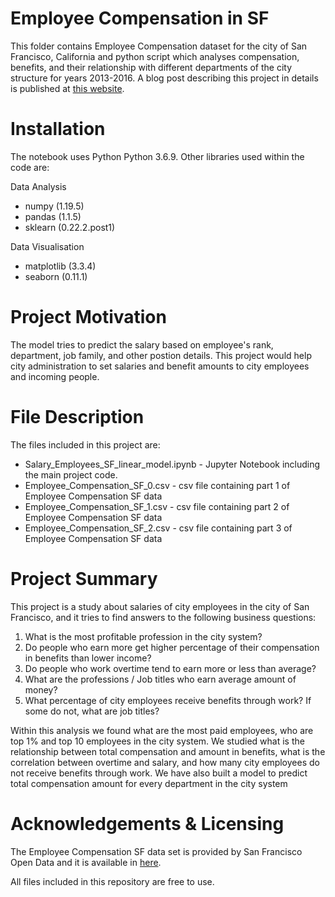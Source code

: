 # Employee Compensation in SF
This folder contains Employee Compensation dataset for the city of San Francisco, California and python script which analyses compensation, benefits, and their relationship with different departments of the city structure for years 2013-2016. A blog post describing this project in details is published at [this website](https://maria-vaghani.medium.com/could-you-predict-salary-of-a-san-francisco-city-employee-9c67c5a3f05c).
# Installation
The notebook uses Python Python 3.6.9. Other libraries used within the code are:

Data Analysis
 * numpy (1.19.5)
 * pandas (1.1.5)
 * sklearn (0.22.2.post1)

Data Visualisation
 * matplotlib (3.3.4)
 * seaborn (0.11.1)
  
# Project Motivation

The model tries to predict the salary based on employee's rank, department, job family, and other postion details. This project would help city administration to set salaries and benefit amounts to city employees and incoming people.

# File Description
The files included in this project are:

 * Salary_Employees_SF_linear_model.ipynb - Jupyter Notebook including the main project code.
 * Employee_Compensation_SF_0.csv - csv file containing part 1 of Employee Compensation SF data
 * Employee_Compensation_SF_1.csv - csv file containing part 2 of Employee Compensation SF data
 * Employee_Compensation_SF_2.csv - csv file containing part 3 of Employee Compensation SF data


# Project Summary
This project is a study about salaries of city employees in the city of San Francisco, and it tries to find answers to the following  business questions:

1. What is the most profitable profession in the city system?
2. Do people who earn more get higher percentage of their compensation in benefits than lower income?
3. Do people who work overtime tend to earn more or less than average?
4. What are the professions / Job titles who earn average amount of money?
5. What percentage of city employees receive benefits through work? If some do not, what are job titles?

Within this analysis we found what are the most paid employees, who are top 1% and top 10 employees in the city system. We studied what is the relationship between total compensation and amount in benefits, what is the correlation between overtime and salary, and how many city employees do not receive benefits through work. We have also built a model to predict total compensation amount for every department in the city system

# Acknowledgements & Licensing
The Employee Compensation SF data set is provided by San Francisco Open Data and it is available in [here](https://data.world/data-society/employee-compensation-in-sf).

All files included in this repository are free to use.
